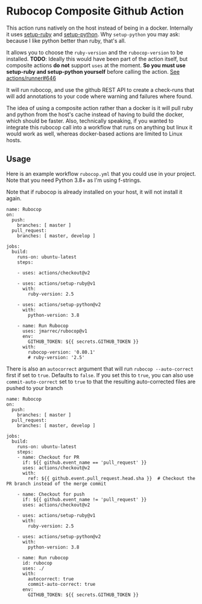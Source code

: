 # Rubocop Composite Github Action

This action runs natively on the host instead of being in a docker. Internally it uses [setup-ruby](https://github.com/actions/setup-ruby) and [setup-python](https://github.com/actions/setup-python). Why `setup-python` you may ask: because I like python better than ruby, that's all.

It allows you to choose the `ruby-version` and the `rubocop-version` to be installed. **TODO**: Ideally this would have been part of the action itself, but composite actions **do not** support `uses` at the moment. **So you must use setup-ruby and setup-python yourself** before calling the action. [See actions/runner#646](https://github.com/actions/runner/issues/646)

It will run rubocop, and use the github REST API to create a check-runs that will add annotations to your code where warning and failures where found.

The idea of using a composite action rather than a docker is it will pull ruby and python from the host's cache instead of having to build the docker, which should be faster.
Also, technically speaking, if you wanted to integrate this rubocop call into a workflow that runs on anything but linux it would work as well, whereas docker-based actions are limited
to Linux hosts.

## Usage

Here is an example workflow `rubocop.yml` that you could use in your project. Note that you need Python 3.8+ as I'm using f-strings.

Note that if rubocop is already installed on your host, it will not install it again.

```
name: Rubocop
on:
  push:
    branches: [ master ]
  pull_request:
    branches: [ master, develop ]

jobs:
  build:
    runs-on: ubuntu-latest
    steps:

    - uses: actions/checkout@v2

    - uses: actions/setup-ruby@v1
      with:
        ruby-version: 2.5

    - uses: actions/setup-python@v2
      with:
        python-version: 3.8

    - name: Run Rubocop
      uses: jmarrec/rubocop@v1
      env:
        GITHUB_TOKEN: ${{ secrets.GITHUB_TOKEN }}
      with:
        rubocop-version: '0.80.1'
        # ruby-version: '2.5'
```

There is also an `autocorrect` argument that will run `rubocop --auto-correct` first if set to `true`. Defaults to `false`.
If you set this to `true`, you can also use `commit-auto-correct` set to `true` to that the resulting auto-corrected files are pushed to your branch

```
name: Rubocop
on:
  push:
    branches: [ master ]
  pull_request:
    branches: [ master, develop ]

jobs:
  build:
    runs-on: ubuntu-latest
    steps:
    - name: Checkout for PR
      if: ${{ github.event_name == 'pull_request' }}
      uses: actions/checkout@v2
      with:
        ref: ${{ github.event.pull_request.head.sha }}  # Checkout the PR branch instead of the merge commit

    - name: Checkout for push
      if: ${{ github.event_name != 'pull_request' }}
      uses: actions/checkout@v2

    - uses: actions/setup-ruby@v1
      with:
        ruby-version: 2.5

    - uses: actions/setup-python@v2
      with:
        python-version: 3.8

    - name: Run rubocop
      id: rubocop
      uses: ./
      with:
        autocorrect: true
        commit-auto-correct: true
      env:
        GITHUB_TOKEN: ${{ secrets.GITHUB_TOKEN }}
```
